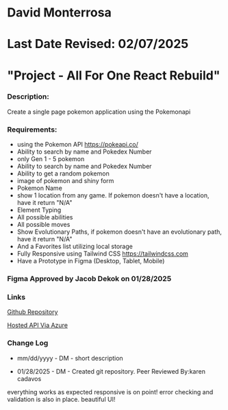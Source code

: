 # David Monterrosa
# Last Date Revised: 02/07/2025
# "Project - All For One React Rebuild"
### Description:
Create a single page pokemon application using the Pokemonapi

### Requirements:
- using the Pokemon API https://pokeapi.co/
- Ability to search by name and Pokedex Number
- only Gen 1 - 5 pokemon
- Ability to search by name and Pokedex Number
- Ability to get a random pokemon
- image of pokemon and shiny form
- Pokemon Name
- show 1 location from any game. If pokemon doesn't have a location, have it return "N/A"
- Element Typing
- All possible abilities
- All possible moves
- Show Evolutionary Paths, if pokemon doesn't have an evolutionary path, have it return "N/A"
- And a Favorites list utilizing local storage
- Fully Responsive using Tailwind CSS https://tailwindcss.com
- Have a Prototype in Figma (Desktop, Tablet, Mobile)

### Figma Approved by Jacob Dekok on 01/28/2025  

### Links
[Github Repository](https://github.com/davidmonterrosa/MonterrosaDPPokemonAPIChallenge.git)

[Hosted API Via Azure]()

### Change Log
+ mm/dd/yyyy - DM - short description
- 01/28/2025 - DM - Created git repository.
Peer Reviewed By:karen cadavos

everything works as expected
responsive is on point!
error checking and validation is also in place.
beautiful UI!
